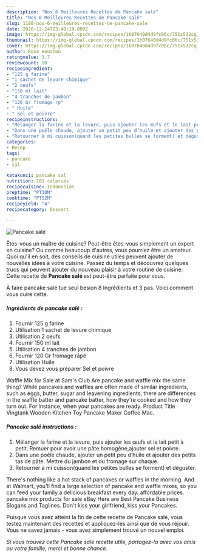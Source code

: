 ```yaml
---
description: "Nos 6 Meilleures Recettes de Pancake salé"
title: "Nos 6 Meilleures Recettes de Pancake salé"
slug: 1188-nos-6-meilleures-recettes-de-pancake-sale
date: 2020-12-24T23:40:19.800Z
image: https://img-global.cpcdn.com/recipes/1b07640d4d9fc06c/751x532cq70/pancake-sale-photo-principale-de-la-recette.jpg
thumbnail: https://img-global.cpcdn.com/recipes/1b07640d4d9fc06c/751x532cq70/pancake-sale-photo-principale-de-la-recette.jpg
cover: https://img-global.cpcdn.com/recipes/1b07640d4d9fc06c/751x532cq70/pancake-sale-photo-principale-de-la-recette.jpg
author: Rose Houston
ratingvalue: 3.7
reviewcount: 10
recipeingredient:
- "125 g farine"
- "1 sachet de levure chimique"
- "2 oeufs"
- "150 ml lait"
- "4 tranches de jambon"
- "120 Gr fromage rp"
- " Huile"
- " Sel et poivre"
recipeinstructions:
- "Mélanger la farine et la levure, puis ajouter les œufs et le lait petit à petit. Remuer pour avoir une pâte homogène,ajouter sel et poivre."
- "Dans une poêle chaude, ajouter un petit peu d’huile et ajouter des petits tas de pâte. Mettre du jambon et du fromage sur chaque."
- "Retourner à mi cuisson(quand les petites bulles se forment) et déguster."
categories:
- Resep
tags:
- pancake
- sal

katakunci: pancake sal 
nutrition: 181 calories
recipecuisine: Indonesian
preptime: "PT30M"
cooktime: "PT52M"
recipeyield: "4"
recipecategory: Dessert

---
```



![Pancake salé](https://img-global.cpcdn.com/recipes/1b07640d4d9fc06c/751x532cq70/pancake-sale-photo-principale-de-la-recette.jpg)

Êtes-vous un maître de cuisine? Peut-être êtes-vous simplement un expert en cuisine? Ou comme beaucoup d'autres, vous pourriez être un amateur. Quoi qu'il en soit, des conseils de cuisine utiles peuvent ajouter de nouvelles idées à votre cuisine. Passez du temps et découvrez quelques trucs qui peuvent ajouter du nouveau plaisir à votre routine de cuisine. Cette recette de <strong> Pancake salé </strong> est peut-être parfaite pour vous.

<!--inarticleads1-->

À faire pancake salé tue seul besion 8 Ingrédients et 3 pas. Voici comment vous cuire cette.

##### Ingrédients de pancake salé :

1. Fournir 125 g farine
1. Utilisation 1 sachet de levure chimique
1. Utilisation 2 oeufs
1. Fournir 150 ml lait
1. Utilisation 4 tranches de jambon
1. Fournir 120 Gr fromage râpé
1. Utilisation  Huile
1. Vous devez vous préparer  Sel et poivre


Waffle Mix for Sale at Sam&#39;s Club Are pancake and waffle mix the same thing? While pancakes and waffles are often made of similar ingredients, such as eggs, butter, sugar and leavening ingredients, there are differences in the waffle batter and pancake batter, how they&#39;re cooked and how they turn out. For instance, when your pancakes are ready. Product Title Vingtank Wooden Kitchen Toy Pancake Maker Coffee Mac. 

<!--inarticleads2-->

##### Pancake salé instructions :

1. Mélanger la farine et la levure, puis ajouter les œufs et le lait petit à petit. Remuer pour avoir une pâte homogène,ajouter sel et poivre.
1. Dans une poêle chaude, ajouter un petit peu d’huile et ajouter des petits tas de pâte. Mettre du jambon et du fromage sur chaque.
1. Retourner à mi cuisson(quand les petites bulles se forment) et déguster.


There&#39;s nothing like a hot stack of pancakes or waffles in the morning. And at Walmart, you&#39;ll find a large selection of pancake and waffle mixes, so you can feed your family a delicious breakfast every day. affordable prices. pancake mix products for sale eBay Here are Best Pancake Business Slogans and Taglines. Don&#39;t kiss your girlfriend, kiss your Pancakes. 

<!--inarticleads1-->

<p>
Puisque vous avez atteint la fin de cette recette de Pancake salé, vous testez maintenant des recettes et appliquez-les ainsi que de vous réjouir. Vous ne savez jamais - vous avez simplement trouvé un nouvel emploi.
</p>

<p>
<i>Si vous trouvez cette Pancake salé recette utile, partagez-la avec vos amis ou votre famille, merci et bonne chance.</i>
</p>
